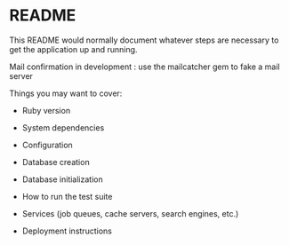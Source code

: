 # README

This README would normally document whatever steps are necessary to get the
application up and running.

Mail confirmation in development : use the mailcatcher gem to fake a mail server

Things you may want to cover:

* Ruby version

* System dependencies

* Configuration

* Database creation

* Database initialization

* How to run the test suite

* Services (job queues, cache servers, search engines, etc.)

* Deployment instructions


